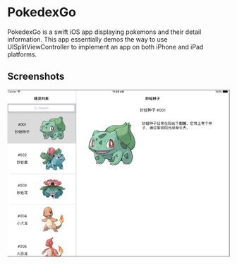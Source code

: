 PokedexGo
==========

PokedexGo is a swift iOS app displaying pokemons and their detail information. This app essentially demos the way to use UISplitViewController to implement an app on both iPhone and iPad platforms.

## Screenshots
![PokedexGo](./PokedexGo.gif)

